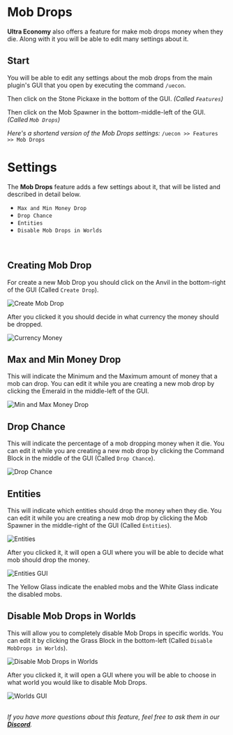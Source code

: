 # Mob Drops
**Ultra Economy** also offers a feature for make mob drops money when they die. Along with it you will be able to edit many settings about it.
<br>

## Start
You will be able to edit any settings about the mob drops from the main plugin's GUI that you open by executing the command `/uecon`.
<br>

Then click on the Stone Pickaxe in the bottom of the GUI. *(Called `Features`)*
<br>

Then click on the Mob Spawner in the bottom-middle-left of the GUI. *(Called `Mob Drops`)*
<br>

*Here's a shortend version of the Mob Drops settings:*
`/uecon >> Features >> Mob Drops`
<br>

# Settings
The **Mob Drops** feature adds a few settings about it, that will be listed and described in detail below.
<br>

- `Max and Min Money Drop`
- `Drop Chance`
- `Entities`
- `Disable Mob Drops in Worlds`
<br>

## Creating Mob Drop
For create a new Mob Drop you should click on the Anvil in the bottom-right of the GUI (Called `Create Drop`).
<br>

![Create Mob Drop](https://i.imgur.com/oud1qgX.png)
<br>

After you clicked it you should decide in what currency the money should be dropped.
<br>

![Currency Money](https://i.imgur.com/IGmSEDL.png)
<br>

## Max and Min Money Drop
This will indicate the Minimum and the Maximum amount of money that a mob can drop. You can edit it while you are creating a new mob drop by clicking the Emerald in the middle-left of the GUI.
<br>

![Min and Max Money Drop](https://i.imgur.com/IKHfGKS.png)
<br>

## Drop Chance
This will indicate the percentage of a mob dropping money when it die. You can edit it while you are creating a new mob drop by clicking the Command Block in the middle of the GUI (Called `Drop Chance`).
<br>

![Drop Chance](https://i.imgur.com/T2jDq4J.png)
<br>

## Entities
This will indicate which entities should drop the money when they die. You can edit it while you are creating a new mob drop by clicking the Mob Spawner in the middle-right of the GUI (Called `Entities`).
<br>

![Entities](https://i.imgur.com/FiHEejC.png)
<br>

After you clicked it, it will open a GUI where you will be able to decide what mob should drop the money.
<br>

![Entities GUI](https://i.imgur.com/gfrNyrr.png)
<br>

The Yellow Glass indicate the enabled mobs and the White Glass indicate the disabled mobs.
<br>

## Disable Mob Drops in Worlds
This will allow you to completely disable Mob Drops in specific worlds. You can edit it by clicking the Grass Block in the bottom-left (Called `Disable MobDrops in Worlds`).
<br>

![Disable Mob Drops in Worlds](https://i.imgur.com/ZcdHti2.png)
<br>

After you clicked it, it will open a GUI where you will be able to choose in what world you would like to disable Mob Drops.
<br>

![Worlds GUI](https://i.imgur.com/qwiVx5m.png)
<br>
<br>

_If you have more questions about this feature, feel free to ask them in our **[Discord](https://discord.gg/3JuHDm8)**._